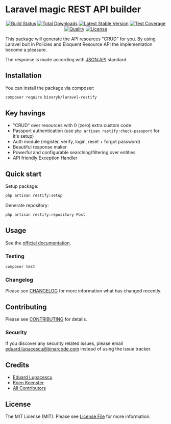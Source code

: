 # Laravel magic REST API builder

<p align="center">
    <a href="https://travis-ci.org/binaryk/laravel-restify"><img src="https://travis-ci.org/binaryk/laravel-restify.svg" alt="Build Status"></a>
    <a href="https://packagist.org/packages/binaryk/laravel-restify"><img src="https://poser.pugx.org/binaryk/laravel-restify/d/total.svg" alt="Total Downloads"></a>
    <a href="https://packagist.org/packages/binaryk/laravel-restify"><img src="https://poser.pugx.org/binaryk/laravel-restify/v/stable.svg" alt="Latest Stable Version"></a>
        <a href="https://scrutinizer-ci.com/g/binaryk/laravel-restify"><img src="https://img.shields.io/scrutinizer/coverage/g/binaryk/laravel-restify.svg" alt="Test Coverage"></a>
    <a href="https://scrutinizer-ci.com/g/binaryk/laravel-restify"><img src="https://img.shields.io/scrutinizer/g/binaryk/laravel-restify.svg" alt="Quality"></a>
    <a href="https://packagist.org/packages/binaryk/laravel-restify"><img src="https://poser.pugx.org/binaryk/laravel-restify/license.svg" alt="License"></a>
</p>

This package will generate the API resources "CRUD" for you. By using Laravel buit in Policies and Eloquent Resource API the implementation become a pleasure.

The response is made according with [JSON:API](https://jsonapi.org/format/) standard.

## Installation

You can install the package via composer:

```bash
composer require binaryk/laravel-restify
```

## Key havings

- "CRUD" over resources with 0 (zero) extra custom code
- Passport authentication (use `php artisan restify:check-passport` for it's setup)
- Auth module (register, verify, login, reset + forgot password)
- Beautiful response maker
- Powerful and configurable searching/filtering over entities
- API friendly Exception Handler

## Quick start

Setup package:

```bash
php artisan restify:setup
```

Generate repository:

```bash
php artisan restify:repository Post
```

## Usage

See the [official documentation](https://binaryk.github.io/laravel-restify/).

### Testing

``` bash
composer test
```

### Changelog

Please see [CHANGELOG](CHANGELOG.md) for more information what has changed recently.

## Contributing

Please see [CONTRIBUTING](CONTRIBUTING.md) for details.

### Security

If you discover any security related issues, please email eduard.lupacescu@binarcode.com instead of using the issue tracker.

## Credits

- [Eduard Lupacescu](https://github.com/binaryk)
- [Koen Koenster](https://github.com/Koenster)
- [All Contributors](../../contributors)

## License

The MIT License (MIT). Please see [License File](LICENSE.md) for more information.


